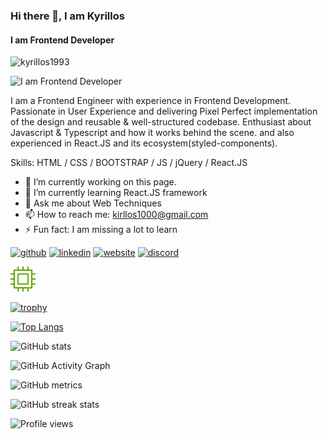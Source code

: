 ### Hi there 👋, I am Kyrillos
#### I am Frontend Developer

<p align="left"> <img src="https://komarev.com/ghpvc/?username=kyrillos1993&label=Profile%20views&color=0e75b6&style=flat" alt="kyrillos1993" /> </p>

![I am Frontend Developer](https://www.hilemangroup.com/HilemanGroup/media/hileman/blog/2017/images/coding.jpg?ext=.jpg)

I am a Frontend Engineer with experience in Frontend Development.
Passionate in User Experience and delivering Pixel Perfect implementation of the design and reusable & well-structured codebase.
Enthusiast about Javascript & Typescript and how it works behind the scene. and also experienced in React.JS and its ecosystem(styled-components).

Skills: HTML / CSS / BOOTSTRAP / JS / jQuery / React.JS

- 🔭 I’m currently working on this page. 
- 🌱 I’m currently learning React.JS framework 
- 💬 Ask me about Web Techniques 
- 📫 How to reach me: kirllos1000@gmail.com 
- ⚡ Fun fact: I am missing a lot to learn 


[<img src='https://cdn.jsdelivr.net/npm/simple-icons@3.0.1/icons/github.svg' alt='github' height='40'>](https://github.com/https://github.com/kyrillos1993)  [<img src='https://cdn.jsdelivr.net/npm/simple-icons@3.0.1/icons/linkedin.svg' alt='linkedin' height='40'>](https://www.linkedin.com/in/https://www.linkedin.com/in/kyrillos-kamal//)  [<img src='https://cdn.jsdelivr.net/npm/simple-icons@3.0.1/icons/icloud.svg' alt='website' height='40'>](https://kyrillos1993.github.io/Portfolio/)  [<img src='https://cdn.jsdelivr.net/npm/simple-icons@3.0.1/icons/discord.svg' alt='discord' height='40'>](https://discordapp.com/users/Dusty™#4174)  

<a href='https://docs.github.com/en/developers'><img src='https://raw.githubusercontent.com/acervenky/animated-github-badges/master/assets/devbadge.gif' width='40' height='40'></a> 

[![trophy](https://github-profile-trophy.vercel.app/?username=https://github.com/kyrillos1993)](https://github.com/ryo-ma/github-profile-trophy)

[![Top Langs](https://github-readme-stats.vercel.app/api/top-langs/?username=https://github.com/kyrillos1993)](https://github.com/anuraghazra/github-readme-stats)

![GitHub stats](https://github-readme-stats.vercel.app/api?username=https://github.com/kyrillos1993&show_icons=true)  

![GitHub Activity Graph](https://activity-graph.herokuapp.com/graph?username=https://github.com/kyrillos1993)  

![GitHub metrics](https://metrics.lecoq.io/https://github.com/kyrillos1993)  

![GitHub streak stats](https://github-readme-streak-stats.herokuapp.com/?user=https://github.com/kyrillos1993)  

![Profile views](https://gpvc.arturio.dev/https://github.com/kyrillos1993)  
